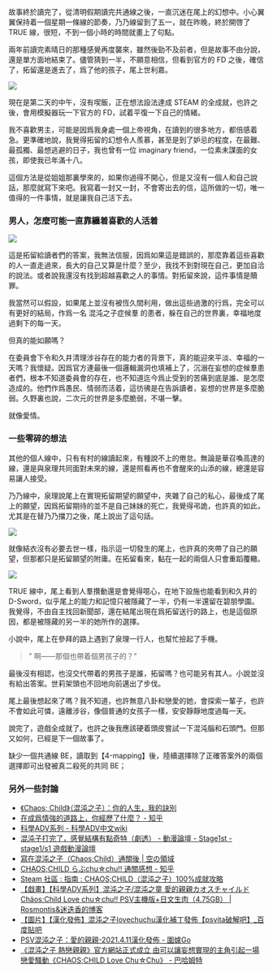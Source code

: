 故事終於讀完了，從清明假期讀完共通線之後，一直沉迷在尾上的幻想中。小心翼翼保持着一個星期一條線的節奏，乃乃線留到了五一，就在昨晚，終於開啓了 TRUE 線，很短，不到一個小時的時間就畫上了句點。

兩年前讀完素晴日的那種感覺再度襲來，雖然後勁不及前者，但是故事不由分說，還是單方面地結束了。儘管猜到一半，不願意相信，但看到官方的 FD 之後，確信了，拓留還是進去了，爲了他的孩子，尾上世利嘉。

![](https://raw.githack.com/bGZo/assets/dev/2025/202503291018135.png)

現在是第二天的中午，沒有喫飯，正在想法設法達成 STEAM 的全成就，也許之後，會用模擬器玩一下官方的 FD，試着平復一下自己的情緒。

我不喜歡男主，可能是因爲我身處一個上帝視角，在讀到的很多地方，都倍感着急。更準確地說，我覺得拓留的幻想令人羨慕，甚至是到了妒忌的程度，在最難、最孤獨、最想逃避的日子，我也曾有一位 imaginary friend，一位素未謀面的女孩，即使我已年滿十八。

這個方法是從姐姐那裏學來的，如果你過得不開心，但是又沒有一個人和自己說話，那麼就寫下來吧。我寫着一封又一封，不會寄出去的信，這所做的一切，唯一值得的一件事情，就是讓我自己活下去。

### 男人，怎麼可能一直靠纏着喜歡的人活着

![](https://raw.githack.com/bGZo/assets/dev/2025/202503291019514.png)

這是拓留給讀者們的答案，我無法信服，因爲如果這是錯誤的，那麼靠着這些喜歡的人一直走過來，長大的自己又算是什麼？至少，我找不到對現在自己，更加自洽的說法。或者說我還沒有找到超越喜歡之人的事情。對拓留來說，這件事情是贖罪。

我當然可以假設，如果尾上並沒有被恆久間利用，做出這些過激的行爲，完全可以有更好的結局，作爲一名 混沌之子症候羣 的患者，躲在自己的世界裏，幸福地度過剩下的每一天。

但真的能如願嗎？

在委員會下令和久井清理涉谷存在的能力者的背景下，真的能迎來平淡、幸福的一天嗎？我懷疑。因爲官方連最後一個邏輯漏洞也填補上了，沉溺在妄想的症候羣患者們，根本不知道委員會的存在，也不知道迄今爲止受到的苦痛到底是誰、是怎麼造成的。他們作爲愚民、情弱而活着，這彷彿是在告訴讀者，妄想的世界是多麼脆弱。久野裏也說，二次元的世界是多麼脆弱，不堪一擊。

就像愛情。

### 一些零碎的想法

其他的個人線中，只有有村的線讀起來，有種說不上的倦怠。無論是華召喚高達的線，還是與泉理共同面對未來的線，還是照看再也不會醒來的山添的線，總還是容易讓人接受。

乃乃線中，泉理說尾上在實現拓留期望的願望中，夾雜了自己的私心，最後成了尾上的願望，因爲拓留期待的並不是自己妹妹的死亡，我覺得弔詭，也許真的如此，尤其是在替乃乃擋刀之後，尾上說出了這句話。

![](https://raw.githack.com/bGZo/assets/dev/2025/202503291019985.png)

就像結衣沒有必要去世一樣，指示這一切發生的尾上，也許真的夾帶了自己的願望，但那都只是拓留願望的附庸。在拓留看來，黏在一起的兩個人只會重蹈覆轍。

![](https://raw.githack.com/bGZo/assets/dev/2025/202503291020372.png)

TRUE 線中，尾上看到人羣攢動還是會覺得噁心，在地下設施也能看到和久井的 D-Sword，似乎尾上的能力和記憶只被隱藏了一半，仍有一半還留在碧朋學園。我覺得，不由自主找回新聞部，還在結尾出現在爲拓留送行的路上，也是這個原因，都是被隱藏的另一半的她所作的選擇。

小說中，尾上在參拜的路上遇到了泉理一行人，也幫忙撿起了手機。

> " 啊——那個也帶着個男孩子的？"

最後沒有相認，也沒交代帶着的男孩子是誰，拓留嗎？也可能另有其人。小說並沒有給出答案。世莉架頭也不回地向前邁出了步伐。

尾上最後想起來了嗎？我不知道，也許無意八卦和戀愛的她，會探索一輩子，也許不會如此可憐，遠離涉谷，像個普通的女孩子一樣，安安靜靜地度過每一天。

說完了，遊戲全成就了。也許之後我應該硬着頭皮嘗試一下混沌腦和石頭門。但那又如何，已經是下一個故事了。

缺少一個共通線 BE，讀取到【4-mapping】後，陸續選擇除了正確答案外的兩個選擇即可出發被真二殺死的共同 BE；

### 另外一些討論
- [《Chaos; Child》（混沌之子）：你的人生，我的訣別](https://weibo.com/ttarticle/p/show?id=2309404858697800351800)
- [在成爲情強的道路上，你經歷了什麼？ - 知乎](https://www.zhihu.com/question/283650420)
- [科學ADV系列 - 科學ADV中文wiki](https://sci-adv.cc/wiki/%E7%A7%91%E5%AD%A6ADV%E7%B3%BB%E5%88%97)
- [混沌子打完了，感覺結構有點奇特（劇透） - 動漫論壇 -  Stage1st -  stage1/s1 遊戲動漫論壇](https://bbs.saraba1st.com/2b/thread-2181908-1-1.html)
- [寫在混沌之子（Chaos;Child）通關後 | 空の領域](http://xsky.me/chaos-child/)
- [CHAOS;CHILD らぶchu☆chu!! 通關感想 - 知乎](https://zhuanlan.zhihu.com/p/26168145)
- [Steam 社區 : 指南 : CHAOS;CHILD（混沌之子）100%成就攻略](https://steamcommunity.com/sharedfiles/filedetails/?id=1632652286)
- [【戱畫】【科學ADV系列】混沌之子/混沌之童 愛的親親カオスチャイルド Chäos;Child Love chu☆chu!! PSV主機版+日文生肉（4.75GB） | Rosmontis&迷迭香的博客](https://rosmontis.com/archives/423)
- [【圖片】【漢化發佈】混沌之子lovechuchu漢化補丁發佈【psvita破解吧】_百度貼吧](https://tieba.baidu.com/p/7297379540)
- [PSV混沌之子：愛的親親-2021.4.11漢化發佈 - 圍爐Go](https://www.yxhjgs.com/4222.html)
- [《混沌之子 熱戀親親》官方網站正式成立 由可以讓妄想實現的主角引起一場戀愛騷動《CHAOS;CHILD Love Chu☆Chu》 - 巴哈姆特](https://gnn.gamer.com.tw/detail.php?sn=139885)